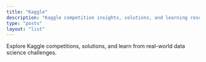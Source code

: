 ```yaml
---
title: "Kaggle"
description: "Kaggle competition insights, solutions, and learning resources"
type: "posts"
layout: "list"
---
```


Explore Kaggle competitions, solutions, and learn from real-world data science challenges.